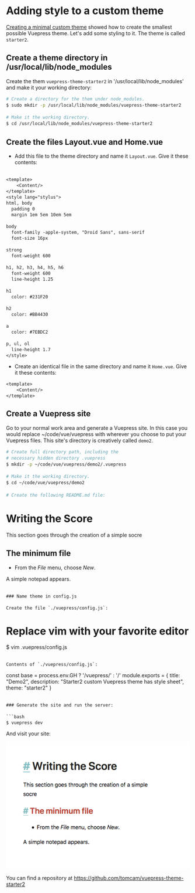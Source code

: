 # Adding style to a custom theme

[Creating a minimal custom theme](./custom1.md) showed how to create the smallest possible
Vuepress theme. Let's add some styling to it. The theme is called `starter2`.

## Create a theme directory in /usr/local/lib/node_modules

Create the them `vuepress-theme-starter2` in '/usr/local/lib/node_modules' 
and make it your working directory:

```bash
# Create a directory for the them under node_modules. 
$ sudo mkdir -p /usr/local/lib/node_modules/vuepress-theme-starter2

# Make it the working directory.
$ cd /usr/local/lib/node_modules/vuepress-theme-starter2
```

## Create the files Layout.vue and Home.vue

* Add this file to the theme directory and name it `Layout.vue`. Give it these contents:

```

<template>
    <Content/>
</template>
<style lang="stylus">
html, body
  padding 0
  margin 1em 5em 10em 5em

body
  font-family -apple-system, "Droid Sans", sans-serif
  font-size 16px

strong
  font-weight 600

h1, h2, h3, h4, h5, h6
  font-weight 600
  line-height 1.25

h1
  color: #231F20

h2
  color: #BB4430

a
  color: #7EBDC2

p, ul, ol
  line-height 1.7
</style>

```

* Create an identical file in the same directory and name it `Home.vue`. Give it these contents:

```
<template> 
    <Content/> 
</template> 
```
## Create a Vuepress site

Go to your normal work area and generate a Vuepress site. In this case
you would replace ~/code/vue/vuepress with wherever you choose to put
your Vuepress files. This site's directory is creatively called `demo2`.

```bash
# Create full directory path, including the
# necessary hidden directory .vuepress
$ mkdir -p ~/code/vue/vuepress/demo2/.vuepress

# Make it the working directory.
$ cd ~/code/vue/vuepress/demo2

# Create the following README.md file:

```
# Writing the Score

This section goes through the creation of a simple socre

## The minimum file

* From the *File* menu, choose *New*.

A simple notepad appears.
```

### Name theme in config.js

Create the file `./vuepress/config.js`:

```
# Replace vim with your favorite editor 
$ vim .vuepress/config.js
```

Contents of `./vuepress/config.js`:

```
const base = process.env.GH ? '/vuepress/' : '/'
module.exports = {
    title: "Demo2",
    description: "Starter2 custom Vuepress theme has style sheet",
    theme: "starter2"
}
```

### Generate the site and run the server:

```bash
$ vuepress dev
```
And visit your site:

![Screen shot of the minimal VuePress theme named starter1 ](/assets/img/starter2-vuepress-custom-theme.png)

You can find a repository at https://github.com/tomcam/vuepress-theme-starter2
